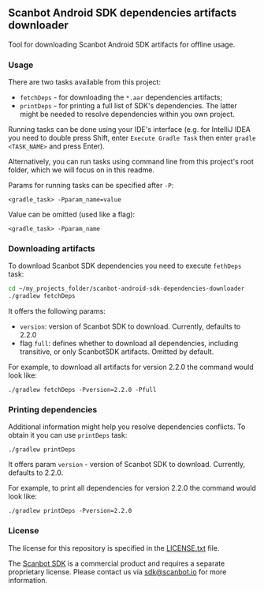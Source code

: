 ## Scanbot Android SDK dependencies artifacts downloader

Tool for downloading Scanbot Android SDK artifacts for offline usage.

### Usage

There are two tasks available from this project:
 - `fetchDeps` - for downloading the `*.aar` dependencies artifacts;
 - `printDeps` - for printing a full list of SDK's dependencies. The latter might be needed to resolve dependencies within you own project.

Running tasks can be done using your IDE's interface (e.g. for IntelliJ IDEA you need to double press Shift, enter `Execute Gradle Task` then enter `gradle <TASK_NAME>` and press Enter).

Alternatively, you can run tasks using command line from this project's root folder, which we will focus on in this readme.

Params for running tasks can be specified after `-P`:

`<gradle_task> -Pparam_name=value`

Value can be omitted (used like a flag):

`<gradle_task> -Pparam_name`

### Downloading artifacts

To download Scanbot SDK dependencies you need to execute `fethDeps` task:

```bash
cd ~/my_projects_folder/scanbot-android-sdk-dependencies-downloader
./gradlew fetchDeps
```

It offers the following params:
 - `version`: version of Scanbot SDK to download. Currently, defaults to 2.2.0
 - flag `full`: defines whether to download all dependencies, including transitive, or only ScanbotSDK artifacts. Omitted by default.

For example, to download all artifacts for version 2.2.0 the command would look like:

`./gradlew fetchDeps -Pversion=2.2.0 -Pfull`

### Printing dependencies

Additional information might help you resolve dependencies conflicts. To obtain it you can use `printDeps` task:

`./gradlew printDeps`

It offers param `version` - version of Scanbot SDK to download. Currently, defaults to 2.2.0.

For example, to print all dependencies for version 2.2.0 the command would look like:

`./gradlew printDeps -Pversion=2.2.0`

### License

The license for this repository is specified in the [LICENSE.txt](LICENSE.txt) file.

The [Scanbot SDK](https://scanbot.io) is a commercial product and requires a separate proprietary license.
Please contact us via sdk@scanbot.io for more information.
